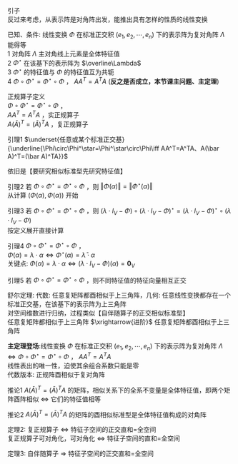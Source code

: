 引子  
反过来考虑，从表示阵是对角阵出发，能推出具有怎样的性质的线性变换  
  
已知、条件: 线性变换 $\Phi$ 在标准正交积 $(e_1,e_2,\cdots,e_n)$ 下的表示阵为复对角阵 $\Lambda$  
能得等  
1 对角阵 $\Lambda$ 主对角线上元素是全体特征值  
2  $\Phi^\star$ 在该基下的表示阵为 $\overline\Lambda$  
3  $\Phi^\star$ 的特征值与 $\Phi$ 的特征值互为共轭  
4  $\Phi\circ\Phi^\star=\Phi^\star\circ\Phi$ ， $AA^T=A^TA$ (**反之是否成立，本节课主问题、主定理**)  
  
正规算子定义  
$\Phi\circ\Phi^\star=\Phi^\star\circ\Phi$ ，  
$AA^T=A^TA$ ，实正规算子  
$A(\bar A)^T=(\bar A)^TA$ ，复正规算子  
  
引理1  $\underset{任意或某个标准正交基}{\underline{\Phi\circ\Phi^\star=\Phi^\star\circ\Phi\iff AA^T=A^TA、A(\bar A)^T=(\bar A)^TA}}$  
  
依旧是【要研究相似标准型先研究特征值】  
  
引理2 若 $\Phi\circ\Phi^\star=\Phi^\star\circ\Phi$ ，则 $\Vert\Phi(\alpha)\Vert=\Vert\Phi^\star(\alpha)\Vert$  
从计算 $(\Phi(\alpha),\Phi(\alpha))$ 开始  
  
引理3 若 $\Phi\circ\Phi^\star=\Phi^\star\circ\Phi$ ，则 $(\lambda\cdot I_V-\Phi)\circ(\lambda\cdot I_V-\Phi)^\star=(\lambda\cdot I_V-\Phi)^\star\circ(\lambda\cdot I_V-\Phi)$  
按定义展开直接计算  
  
引理4  $\Phi\circ\Phi^\star=\Phi^\star\circ\Phi$ ，  
$\Phi(\alpha)=\lambda\cdot\alpha\iff\Phi^\star(\alpha)=\bar\lambda\cdot\alpha$  
关键点:  $\Phi(\alpha)=\lambda\cdot\alpha\iff(\lambda\cdot I_V-\Phi)(\alpha)=\mathbf0_V$  
  
引理5 若 $\Phi\circ\Phi^\star=\Phi^\star\circ\Phi$ ，则不同特征值的特征向量相互正交  
  
舒尔定理: 代数: 任意复矩阵都酉相似于上三角阵，几何: 任意线性变换都存在一个标准正交基，在该基下的表示阵为上三角阵  
对空间维数进行归纳，过程类似【自伴随算子的正交相似标准型】  
任意复矩阵都相似于上三角阵 $\xrightarrow{进阶}$ 任意复矩阵都酉相似于上三角阵  
  
**主定理登场**:线性变换 $\Phi$ 在标准正交积 $(e_1,e_2,\cdots,e_n)$ 下的表示阵为复对角阵 $\Lambda\iff\Phi\circ\Phi^\star=\Phi^\star\circ\Phi$ ， $AA^T=A^TA$  
线性表出的唯一性，迫使其余组合系数只能是零  
代数版本: 正规阵酉相似于复对角阵  
  
推论1  $A(\bar A)^T=(\bar A)^TA$ 的矩阵，相似关系下的全系不变量是全体特征值，即两个矩阵酉阵相似 $\iff$ 它们的特征值相等  
  
推论2  $A(\bar A)^T=(\bar A)^TA$ 的矩阵的酉相似标准型是全体特征值构成的对角阵  
  
定理2: 复正规算子 $\iff$ 特征子空间的正交直和=全空间  
复正规算子可对角化，可对角化 $\iff$ 特征子空间的直和=全空间  
  
定理3: 自伴随算子 $\Rightarrow$ 特征子空间的正交直和=全空间  
